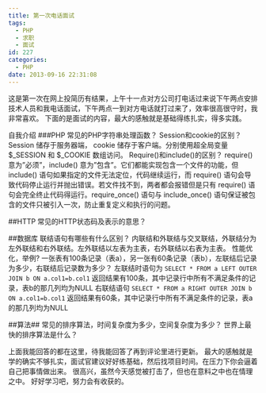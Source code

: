 ```yaml
---
title: 第一次电话面试
tags:
  - PHP
  - 求职
  - 面试
id: 227
categories:
  - PHP
date: 2013-09-16 22:31:08
---
```


这是第一次在网上投简历有结果，上午十一点对方公司打电话过来说下午两点安排技术人员和我电话面试，下午两点一到对方电话就打过来了，效率很高很守时，我非常喜欢。
下面的是面试的内容，最大的感触就是基础得练扎实，得多实践。

自我介绍
###PHP
常见的PHP字符串处理函数？
Session和cookie的区别？
Session 储存于服务器端， cookie 储存于客户端。分别使用超全局变量 $_SESSION 和 $_COOKIE 数组访问。
Require()和include()的区别？
require() 意为”必须”，include() 意为”包含”。它们都能实现包含一个文件的功能，但
include() 语句如果指定的文件无法定位，代码继续运行，而 require() 语句会导致代码停止运行并抛出错误。若文件找不到，两者都会报错但是只有 require() 语句会完全终止代码得运行。require_once() 语句与 include_once() 语句保证被包含的文件只被引入一次，防止重复定义和执行的问题。

##HTTP
常见的HTTP状态码及表示的意思？

##数据库
联结语句有哪些有什么区别？
内联结和外联结与交叉联结，外联结分为左外联结和右外联结。左外联结以左表为主表，右外联结以右表为主表。
性能优化，举例?
一张表有100条记录（表a），另一张有60条记录（表b），左联结后记录为多少，右联结后记录数为多少？
左联结时语句为 
`SELECT *
FROM a LEFT OUTER JOIN b
ON a.col1=b.col1`
返回结果有100条，其中记录行中所有不满足条件的记录，表b的那几列均为NULL
右联结语句
`SELECT *
FROM a RIGHT OUTER JOIN b
ON a.col1=b.col1`
返回结果有60条，其中记录行中所有不满足条件的记录，表a的那几列均为NULL

##算法##
常见的排序算法，时间复杂度为多少，空间复杂度为多少？
世界上最快的排序算法是什么？

上面我能回答的都在这里，待我能回答了再到评论里进行更新。
最大的感触就是学的确实不够扎实，面试官建议好好练基础，然后找项目时间。在压力下你会逼着自己把事情做出来。
很高兴，虽然今天感觉被打击了，但也在意料之中也在情理之中。
好好学习吧，努力会有收获的。